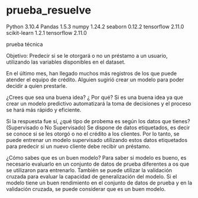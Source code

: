 # prueba_resuelve

Python 3.10.4
Pandas 1.5.3
numpy 1.24.2
seaborn 0.12.2
tensorflow 2.11.0
scikit-learn 1.2.1
tensorflow 2.11.0

prueba técnica

Objetivo: Predecir si se le otorgará o no un préstamo a un usuario, utilizando las variables disponibles en el dataset.

En el último mes, han llegado muchos más registros de los que puede atender el equipo de crédito. Alguien
sugirió crear un modelo para poder decidir a quien prestarle.

¿Crees que sea una buena idea? ¿ Por qué?
Si es una buena idea ya que crear un modelo predictivo automatizará la toma de decisiones y el proceso se hará más rápido y eficiente.

Si la respuesta fue sí, ¿qué tipo de probema es según los datos que tienes? (Supervisado o No Supervisado)
Se dispone de datos etiquetados, es decir se conoce si se les otorgó o no el crédito a los clientes. Por lo tanto, se puede entrenar un 
modelo supervisado utilizando estos datos etiquetados para predecir si un nuevo cliente debe recibir un préstamo.

¿Cómo sabes que es un buen modelo?
Para saber si modelo es bueno, es necesario evaluarlo en un conjunto de datos de prueba diferentes a os que se utilizaron para entrenarlo. También se 
puede utilizar la validación cruzada para evaluar la capacidad de generalización del modelo. Si el modelo tiene un buen rendimiento en el conjunto de 
datos de prueba y en la validación cruzada, se puede considerar que es un buen modelo. 

